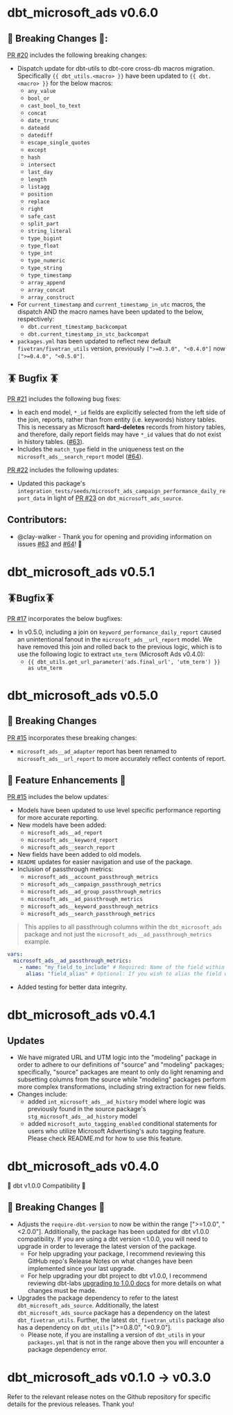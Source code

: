 # dbt_microsoft_ads v0.6.0

## 🚨 Breaking Changes 🚨:
[PR #20](https://github.com/fivetran/dbt_microsoft_ads/pull/20) includes the following breaking changes:
- Dispatch update for dbt-utils to dbt-core cross-db macros migration. Specifically `{{ dbt_utils.<macro> }}` have been updated to `{{ dbt.<macro> }}` for the below macros:
    - `any_value`
    - `bool_or`
    - `cast_bool_to_text`
    - `concat`
    - `date_trunc`
    - `dateadd`
    - `datediff`
    - `escape_single_quotes`
    - `except`
    - `hash`
    - `intersect`
    - `last_day`
    - `length`
    - `listagg`
    - `position`
    - `replace`
    - `right`
    - `safe_cast`
    - `split_part`
    - `string_literal`
    - `type_bigint`
    - `type_float`
    - `type_int`
    - `type_numeric`
    - `type_string`
    - `type_timestamp`
    - `array_append`
    - `array_concat`
    - `array_construct`
- For `current_timestamp` and `current_timestamp_in_utc` macros, the dispatch AND the macro names have been updated to the below, respectively:
    - `dbt.current_timestamp_backcompat`
    - `dbt.current_timestamp_in_utc_backcompat`
- `packages.yml` has been updated to reflect new default `fivetran/fivetran_utils` version, previously `[">=0.3.0", "<0.4.0"]` now `[">=0.4.0", "<0.5.0"]`.

## 🪳 Bugfix 🪳
[PR #21](https://github.com/fivetran/dbt_microsoft_ads/pull/21) includes the following bug fixes:
- In each end model, `*_id` fields are explicitly selected from the left side of the join, reports, rather than from entity (i.e. keywords) history tables. This is necessary as Microsoft **hard-deletes** records from history tables, and therefore, daily report fields may have `*_id` values that do not exist in history tables. ([#63](https://github.com/fivetran/dbt_ad_reporting/issues/63)).
- Includes the `match_type` field in the uniqueness test on the `microsoft_ads__search_report` model ([#64](https://github.com/fivetran/dbt_ad_reporting/issues/64)).

[PR #22](https://github.com/fivetran/dbt_microsoft_ads/pull/22) includes the following updates:
- Updated this package's `integration_tests/seeds/microsoft_ads_campaign_performance_daily_report_data` in light of [PR #23](https://github.com/fivetran/dbt_microsoft_ads_source/pull/23) on `dbt_microsoft_ads_source`.

## Contributors:
- @clay-walker - Thank you for opening and providing information on issues [#63](https://github.com/fivetran/dbt_ad_reporting/issues/63) and [#64](https://github.com/fivetran/dbt_ad_reporting/issues/64)! 🎉 

# dbt_microsoft_ads v0.5.1

## 🪳Bugfix🪳
[PR #17](https://github.com/fivetran/dbt_microsoft_ads/pull/17) incorporates the below bugfixes:
- In v0.5.0, including a join on `keyword_performance_daily_report` caused an unintentional fanout in the `microsoft_ads__url_report` model. We have removed this join and rolled back to the previous logic, which is to use the following logic to extract `utm_term` (Microsoft Ads v0.4.0):
  - `{{ dbt_utils.get_url_parameter('ads.final_url', 'utm_term') }} as utm_term`

# dbt_microsoft_ads v0.5.0
## 🚨 Breaking Changes 
[PR #15](https://github.com/fivetran/dbt_microsoft_ads/pull/15) incorporates these breaking changes:
- `microsoft_ads__ad_adapter` report has been renamed to `microsoft_ads__url_report` to more accurately reflect contents of report.
## 🎉 Feature Enhancements 🎉
[PR #15](https://github.com/fivetran/dbt_microsoft_ads/pull/15) includes the below updates:
- Models have been updated to use level specific performance reporting for more accurate reporting.
- New models have been added:
  - `microsoft_ads__ad_report`
  - `microsoft_ads__keyword_report`
  - `microsoft_ads__search_report`
- New fields have been added to old models.
- `README` updates for easier navigation and use of the package.
- Inclusion of passthrough metrics:
  - `microsoft_ads__account_passthrough_metrics`
  - `microsoft_ads__campaign_passthrough_metrics`
  - `microsoft_ads__ad_group_passthrough_metrics`
  - `microsoft_ads__ad_passthrough_metrics`
  - `microsoft_ads__keyword_passthrough_metrics`
  - `microsoft_ads__search_passthrough_metrics`
> This applies to all passthrough columns within the `dbt_microsoft_ads` package and not just the `microsoft_ads__ad_passthrough_metrics` example.
```yml
vars:
  microsoft_ads__ad_passthrough_metrics:
    - name: "my_field_to_include" # Required: Name of the field within the source.
      alias: "field_alias" # Optional: If you wish to alias the field within the staging model.
```
- Added testing for better data integrity.
# dbt_microsoft_ads v0.4.1
## Updates
- We have migrated URL and UTM logic into the "modeling" package in order to adhere to our definitions of "source" and "modeling" packages; specifically, "source" packages are meant to only do light renaming and subsetting columns from the source while "modeling" packages perform more complex transformations, including string extraction for new fields. 
- Changes include:
  - added `int_microsoft_ads__ad_history` model where logic was previously found in the source package's `stg_microsoft_ads__ad_history` model
  - added `microsoft_auto_tagging_enabled` conditional statements for users who utilize Microsoft Advertising's auto tagging feature. Please check README.md for how to use this feature.

# dbt_microsoft_ads v0.4.0
🎉 dbt v1.0.0 Compatibility 🎉
## 🚨 Breaking Changes 🚨
- Adjusts the `require-dbt-version` to now be within the range [">=1.0.0", "<2.0.0"]. Additionally, the package has been updated for dbt v1.0.0 compatibility. If you are using a dbt version <1.0.0, you will need to upgrade in order to leverage the latest version of the package.
  - For help upgrading your package, I recommend reviewing this GitHub repo's Release Notes on what changes have been implemented since your last upgrade.
  - For help upgrading your dbt project to dbt v1.0.0, I recommend reviewing dbt-labs [upgrading to 1.0.0 docs](https://docs.getdbt.com/docs/guides/migration-guide/upgrading-to-1-0-0) for more details on what changes must be made.
- Upgrades the package dependency to refer to the latest `dbt_microsoft_ads_source`. Additionally, the latest `dbt_microsoft_ads_source` package has a dependency on the latest `dbt_fivetran_utils`. Further, the latest `dbt_fivetran_utils` package also has a dependency on `dbt_utils` [">=0.8.0", "<0.9.0"].
  - Please note, if you are installing a version of `dbt_utils` in your `packages.yml` that is not in the range above then you will encounter a package dependency error.

# dbt_microsoft_ads v0.1.0 -> v0.3.0
Refer to the relevant release notes on the Github repository for specific details for the previous releases. Thank you!
